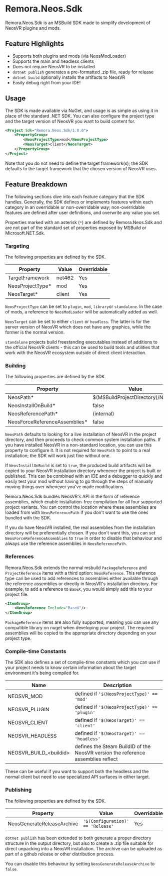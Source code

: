 Remora.Neos.Sdk
==========
Remora.Neos.Sdk is an MSBuild SDK made to simplify development of NeosVR plugins
and mods.

## Feature Highlights
* Supports both plugins and mods (via NeosModLoader)
* Supports the main and headless clients
* Does not require NeosVR to be installed
* `dotnet publish` generates a pre-formatted .zip file, ready for release
* `dotnet build` optionally installs the artifacts to NeosVR
* Easily debug right from your IDE!

## Usage
The SDK is made available via NuGet, and usage is as simple as using it in place
of the standard .NET SDK. You can also configure the project type and the target
version of NeosVR you want to build content for.

```xml
<Project Sdk="Remora.Neos.Sdk/1.0.0">
    <PropertyGroup>
        <NeosProjectType>mod</NeosProjectType>
        <NeosTarget>client</NeosTarget>
    </PropertyGroup>
</Project>
```

Note that you do not need to define the target framework(s); the SDK defaults to
the target framework that the chosen version of NeosVR uses.

## Feature Breakdown
The following sections dive into each feature category that the SDK handles.
Generally, the SDK defines or implements features within each category in an
overridable or non-overridable way; non-overridable features are defined after
user definitions, and overwrite any value you set.

Properties marked with an asterisk (`*`) are defined by Remora.Neos.Sdk and are 
not part of the standard set of properties exposed by MSBuild or 
Microsoft.NET.Sdk.

### Targeting
The following properties are defined by the SDK.

| Property         | Value  | Overridable |
|------------------|--------|-------------|
| TargetFramework  | net462 | Yes         |
| NeosProjectType* | mod    | Yes         |
| NeosTarget*      | client | Yes         |

`NeosProjectType` can be set to `plugin`, `mod`, `library`or `standalone`. In the case of
mods, a reference to `NeosModLoader` will be automatically added as well.

`NeosTarget` can be set to either `client` or `headless`. The latter is for the
server version of NeosVR which does not have any graphics, while the former is
the normal version.

`standalone` projects build freestanding executables instead of additions to the
official NeosVR clients - this can be used to build tools and utilities that
work with the NeosVR ecosystem outside of direct client interaction.

### Building
The following properties are defined by the SDK.

| Property                      | Value                             | Overridable |
|-------------------------------|-----------------------------------|-------------|
| NeosPath*                     | $(MSBuildProjectDirectory)/NeosVR | Yes         |
| NeosInstallOnBuild*           | false                             | Yes         |
| NeosReferencePath*            | (internal)                        | Yes         |
| NeosForceReferenceAssemblies* | false                             | Yes         |

`NeosPath` defaults to looking for a live installation of NeosVR in the project
directory, and then proceeds to check common system installation paths. If you
have installed NeosVR in a non-standard location, you can use this property to
configure it. It is not required for `NeosPath` to point to a real installation;
the SDK will work just fine without one.

If `NeosInstallOnBuild` is set to `true`, the produced build artifacts will be 
copied to your NeosVR installation directory whenever the project is built or 
published. This can be combined with an IDE and a debugger to quickly and easily
test your mod without having to go through the steps of manually moving things 
over whenever you've made modifications.

Remora.Neos.Sdk bundles NeosVR's API in the form of reference assemblies, which
enable installation-free compilation for all four supported project variants.
You can control the location where these assemblies are loaded from with 
`NeosReferencePath` if you don't want to use the ones bundled with the SDK.

If you do have NeosVR installed, the real assemblies from the installation
directory will be preferentially chosen. If you don't want this, you can set
`NeosForceReferenceAssemblies` to `true` in order to disable that behaviour and 
always use the reference assemblies in `NeosReferencePath`.

### References
Remora.Neos.Sdk extends the normal msbuild `PackageReference` and 
`ProjectReference` items with a third option: `NeosReference`. This reference 
type can be used to add references to assemblies either available through the 
reference assemblies or directly in NeosVR's installation directory. For 
example, to add a reference to `BaseX`, you would simply add this to your 
project file.

```xml
<ItemGroup>
    <NeosReference Include="BaseX"/>
</ItemGroup>
```

`PackageReference` items are also fully supported, meaning you can use any 
compatible library on nuget when developing your project. The required 
assemblies will be copied to the appropriate directory depending on your project
type.

### Compile-time Constants
The SDK also defines a set of compile-time constants which you can use if your 
project needs to know certain information about the target environment it's 
being compiled for.

| Name                     | Description                                                                      |
|--------------------------|----------------------------------------------------------------------------------|
| NEOSVR_MOD               | defined if `'$(NeosProjectType)' == 'mod'`                                       |
| NEOSVR_PLUGIN            | defined if `'$(NeosProjectType)' == 'plugin'`                                    |
| NEOSVR_CLIENT            | defined if `'$(NeosTarget)' == 'client'`                                         |
| NEOSVR_HEADLESS          | defined if `'$(NeosTarget)' == 'headless'`                                       |
| NEOSVR_BUILD_\<buildid\> | defines the Steam BuildID of the NeosVR version the reference assemblies reflect |

These can be useful if you want to support both the headless and the normal 
client but need to use specialized API surfaces in either target.

### Publishing
The following properties are defined by the SDK.

| Property                   | Value                             | Overridable |
|----------------------------|-----------------------------------|-------------|
| NeosGenerateReleaseArchive | `'$(Configuration)' == 'Release'` | Yes         |

`dotnet publish` has been extended to both generate a proper directory structure
in the output directory, but also to create a .zip file suitable for direct 
unpacking into a NeosVR installation. The archive can be uploaded as part of a 
github release or other distribution process.

You can disable this behaviour by setting `NeosGenerateReleaseArchive` to 
`false`.
